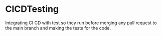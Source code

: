 # CICDTesting
Integrating CI CD with test so they run before merging any pull request to the main branch and making the tests for the code.
